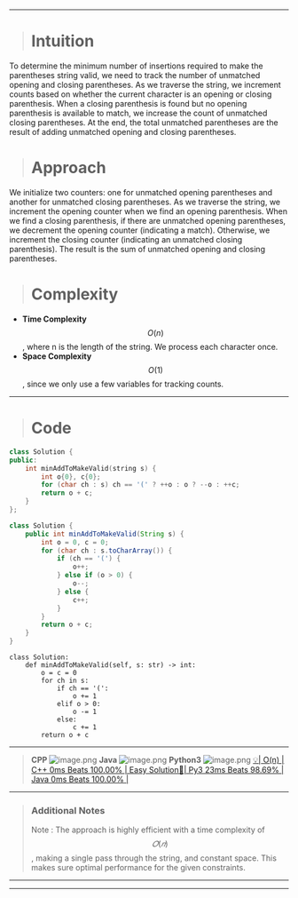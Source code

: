 
#
---

> # Intuition
To determine the minimum number of insertions required to make the parentheses string valid, we need to track the number of unmatched opening and closing parentheses. As we traverse the string, we increment counts based on whether the current character is an opening or closing parenthesis. When a closing parenthesis is found but no opening parenthesis is available to match, we increase the count of unmatched closing parentheses. At the end, the total unmatched parentheses are the result of adding unmatched opening and closing parentheses.

> # Approach
We initialize two counters: one for unmatched opening parentheses and another for unmatched closing parentheses. As we traverse the string, we increment the opening counter when we find an opening parenthesis. When we find a closing parenthesis, if there are unmatched opening parentheses, we decrement the opening counter (indicating a match). Otherwise, we increment the closing counter (indicating an unmatched closing parenthesis). The result is the sum of unmatched opening and closing parentheses.

> # Complexity
- **Time Complexity** $$O(n)$$, where n is the length of the string. We process each character once.
- **Space Complexity** $$O(1)$$, since we only use a few variables for tracking counts.

---

> # Code
```cpp []
class Solution {
public:
    int minAddToMakeValid(string s) {
        int o{0}, c{0};
        for (char ch : s) ch == '(' ? ++o : o ? --o : ++c;
        return o + c;
    }
};
```
```Java []
class Solution {
    public int minAddToMakeValid(String s) {
        int o = 0, c = 0;
        for (char ch : s.toCharArray()) {
            if (ch == '(') {
                o++;
            } else if (o > 0) {
                o--;
            } else {
                c++;
            }
        }
        return o + c;
    }
}
```
```python3 []
class Solution:
    def minAddToMakeValid(self, s: str) -> int:
        o = c = 0
        for ch in s:
            if ch == '(':
                o += 1
            elif o > 0:
                o -= 1
            else:
                c += 1
        return o + c
```

---

> **CPP**
> ![image.png](https://assets.leetcode.com/users/images/7a42cf00-0afc-43aa-95f0-3c8f96432dcd_1728444165.6912827.png)
> **Java**
> ![image.png](https://assets.leetcode.com/users/images/495dbd74-1b8f-450c-ac06-514b4e25ee6c_1728444890.0970275.png)
> **Python3**
> ![image.png](https://assets.leetcode.com/users/images/672702f0-2289-4f76-84e8-dd369af3e200_1728444872.0458703.png)
[💡| O(n) | C++ 0ms Beats 100.00% | Easy Solution🧠| Py3 23ms Beats 98.69% | Java 0ms Beats 100.00% |](https://leetcode.com/problems/minimum-add-to-make-parentheses-valid/description/)

---

> ### Additional Notes
> Note : The approach is highly efficient with a time complexity of $$𝑂(𝑛)$$, making a single pass through the string, and constant space. This makes sure optimal performance for the given constraints.

---
---
